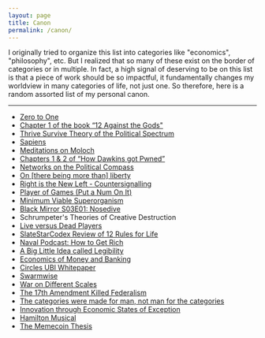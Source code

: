 ```yaml
---
layout: page
title: Canon
permalink: /canon/
---
```


I originally tried to organize this list into categories like "economics", "philosophy", etc. But I realized that so many of these exist on the border of categories or in multiple. In fact, a high signal of deserving to be on this list is that a piece of work should be so impactful, it fundamentally changes my worldview in many categories of life, not just one.  So therefore, here is a random assorted list of my personal canon.

---

- [Zero to One](https://www.amazon.com/Zero-One-Notes-Startups-Future/dp/0804139296)
- [Chapter 1 of the book “12 Against the Gods"](https://www.amazon.com/Twelve-Against-Gods-Story-Adventure/dp/1635765390)
- [Thrive Survive Theory of the Political Spectrum](https://slatestarcodex.com/2013/03/04/a-thrivesurvive-theory-of-the-political-spectrum/)
- [Sapiens](https://www.amazon.com/Sapiens-Humankind-Yuval-Noah-Harari/dp/0062316095)
- [Meditations on Moloch](https://slatestarcodex.com/2014/07/30/meditations-on-moloch/)
- [Chapters 1 & 2 of “How Dawkins got Pwned”](https://www.unqualified-reservations.org/2007/09/how-dawkins-got-pwned-part-1/)
- [Networks on the Political Compass](https://twitter.com/plinz/status/1302761198232850432)
- [On [there being more than] liberty](https://devonzuegel.com/post/on-there-being-more-than-liberty)
- [Right is the New Left - Countersignalling](https://slatestarcodex.com/2014/04/22/right-is-the-new-left/)
- [Player of Games (Put a Num On It)](https://putanumonit.com/2018/08/22/player-of-games/)
- [Minimum Viable Superorganism](https://meltingasphalt.com/minimum-viable-superorganism/)
- [Black Mirror S03E01: Nosedive](https://www.netflix.com/watch/80104627?trackId=14277283&tctx=-97%2C-97%2C%2C%2C%2C%2C%2C%2C70264888)
- Schrumpeter's Theories of Creative Destruction
- [Live versus Dead Players](https://medium.com/@samo.burja/live-versus-dead-players-2b24f6e9eae2)
- [SlateStarCodex Review of 12 Rules for Life](https://slatestarcodex.com/2018/03/26/book-review-twelve-rules-for-life/)
- [Naval Podcast:  How to Get Rich](https://www.youtube.com/watch?v=1-TZqOsVCNM&ab_channel=Naval)
- [A Big Little Idea called Legibility](https://www.ribbonfarm.com/2010/07/26/a-big-little-idea-called-legibility/)
- [Economics of Money and Banking](https://www.coursera.org/learn/money-banking)
- [Circles UBI Whitepaper](https://github.com/CirclesUBI/whitepaper)
- [Swarmwise](https://falkvinge.net/files/2013/04/Swarmwise-2013-by-Rick-Falkvinge-v1.1-2013Sep01.pdf)
- [War on Different Scales](http://www.sunnya97.com/blog/war-on-different-scales)
- [The 17th Amendment Killed Federalism](http://www.sunnya97.com/blog/the-17th-amendment-killed-federalism)
- [The categories were made for man, not man for the categories](https://slatestarcodex.com/2014/11/21/the-categories-were-made-for-man-not-man-for-the-categories/)
- [Innovation through Economic States of Exception](http://www.sunnya97.com/blog/innovation-through-economic-states-of-exception)
- [Hamilton Musical](https://www.youtube.com/watch?v=aPSWZUExZ8M)
- [The Memecoin Thesis](http://www.sunnya97.com/blog/the-memecoin-thesis)
